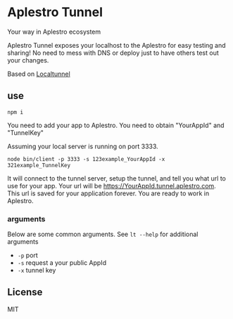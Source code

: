 # Aplestro Tunnel

Your way in Aplestro ecosystem

Aplestro Tunnel exposes your localhost to the Aplestro for easy testing and sharing! No need to mess with DNS or deploy just to have others test out your changes.

Based on <a href="https://localtunnel.github.io/www/">Localtunnel</a>

## use ##

```
npm i
```

You need to add your app to Aplestro. You need to obtain "YourAppId" and "TunnelKey"

Assuming your local server is running on port 3333. 

```
node bin/client -p 3333 -s 123example_YourAppId -x 321example_TunnelKey
```

It will connect to the tunnel server, setup the tunnel, and tell you what url to use for your app. 
Your url will be https://YourAppId.tunnel.aplestro.com. This url is saved for your application forever.
You are ready to work in Aplestro.

### arguments

Below are some common arguments. See `lt --help` for additional arguments

* `-p` port
* `-s` request a your public AppId
* `-x` tunnel key

## License ##
MIT
